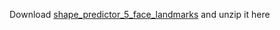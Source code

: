 
Download [shape_predictor_5_face_landmarks](http://dlib.net/files/shape_predictor_5_face_landmarks.dat.bz2) and unzip it here